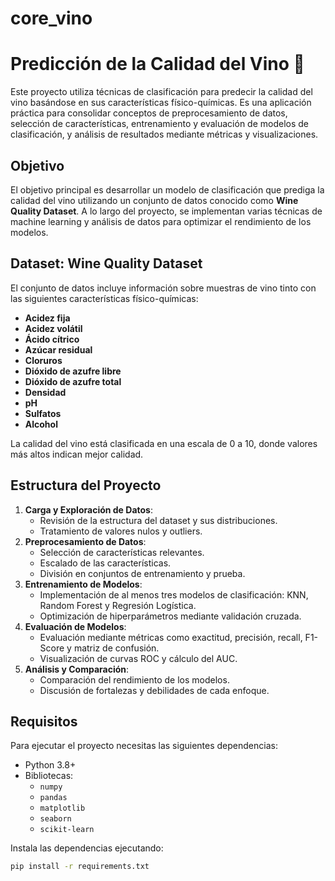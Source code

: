 # core_vino

# Predicción de la Calidad del Vino 🍷

Este proyecto utiliza técnicas de clasificación para predecir la calidad del vino basándose en sus características físico-químicas. 
Es una aplicación práctica para consolidar conceptos de preprocesamiento de datos, selección de características, 
entrenamiento y evaluación de modelos de clasificación, y análisis de resultados mediante métricas y visualizaciones.

## Objetivo

El objetivo principal es desarrollar un modelo de clasificación que prediga la calidad del vino utilizando un conjunto de datos conocido 
como **Wine Quality Dataset**. A lo largo del proyecto, se implementan varias técnicas de machine learning 
y análisis de datos para optimizar el rendimiento de los modelos.

## Dataset: Wine Quality Dataset

El conjunto de datos incluye información sobre muestras de vino tinto con las siguientes características físico-químicas:

- **Acidez fija**
- **Acidez volátil**
- **Ácido cítrico**
- **Azúcar residual**
- **Cloruros**
- **Dióxido de azufre libre**
- **Dióxido de azufre total**
- **Densidad**
- **pH**
- **Sulfatos**
- **Alcohol**

La calidad del vino está clasificada en una escala de 0 a 10, donde valores más altos indican mejor calidad.

## Estructura del Proyecto

1. **Carga y Exploración de Datos**:
   - Revisión de la estructura del dataset y sus distribuciones.
   - Tratamiento de valores nulos y outliers.
2. **Preprocesamiento de Datos**:
   - Selección de características relevantes.
   - Escalado de las características.
   - División en conjuntos de entrenamiento y prueba.
3. **Entrenamiento de Modelos**:
   - Implementación de al menos tres modelos de clasificación: KNN, Random Forest y Regresión Logística.
   - Optimización de hiperparámetros mediante validación cruzada.
4. **Evaluación de Modelos**:
   - Evaluación mediante métricas como exactitud, precisión, recall, F1-Score y matriz de confusión.
   - Visualización de curvas ROC y cálculo del AUC.
5. **Análisis y Comparación**:
   - Comparación del rendimiento de los modelos.
   - Discusión de fortalezas y debilidades de cada enfoque.

## Requisitos

Para ejecutar el proyecto necesitas las siguientes dependencias:

- Python 3.8+
- Bibliotecas:
  - `numpy`
  - `pandas`
  - `matplotlib`
  - `seaborn`
  - `scikit-learn`

Instala las dependencias ejecutando:

```bash
pip install -r requirements.txt

